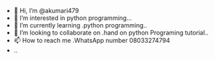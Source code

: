 - 👋 Hi, I’m @akumari479
- 👀 I’m interested in python programming...
- 🌱 I’m currently learning .python programming..
- 💞️ I’m looking to collaborate on .hand on python Programing tutorial..
- 📫 How to reach me .WhatsApp number 08033274794
- ..

<!---
akumari479/akumari479 is a ✨ special ✨ repository because its `README.md` (this file) appears on your GitHub profile.
You can click the Preview link to take a look at your changes.
--->
